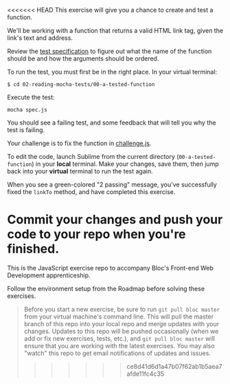 <<<<<<< HEAD
This exercise will give you a chance to create and test a function.

We'll be working with a function that returns a valid HTML link tag, given the link's text and address.

Review the [test specification](https://github.com/Bloc/frontend-javascript-exercises/blob/master/02-reading-mocha-tests/00-a-tested-function/spec.js) to figure out what the name of the function should be and how the arguments should be ordered.

To run the test, you must first be in the right place. In your virtual terminal:

```bash(Vagrant)
$ cd 02-reading-mocha-tests/00-a-tested-function
```

Execute the test:

```bash(Vagrant)
mocha spec.js
```

You should see a failing test, and some feedback that will tell you why the test is failing.

Your challenge is to fix the function in [challenge.js](https://github.com/Bloc/frontend-javascript-exercises/blob/master/02-reading-mocha-tests/00-a-tested-function/challenge.js).

To edit the code, launch Sublime from the current directory (`00-a-tested-function`) in your **local** terminal. Make your changes, save them, then jump back into your **virtual** terminal to run the test again.

When you see a green-colored "2 passing" message, you've successfully fixed the `linkTo` method, and have completed this exercise.

Commit your changes and push your code to your repo when you're finished.
=======
This is the JavaScript exercise repo to accompany Bloc's Front-end Web Development apprenticeship.

Follow the environment setup from the Roadmap before solving these exercises.

> Before you start a new exercise, be sure to run `git pull bloc master` from your virtual machine's command line. This will pull the master branch of this repo into your local repo and merge updates with your changes. Updates to this repo will be pushed occasionally (when we add or fix new exercises, tests, etc.), and `git pull bloc master` will ensure that you are working with the latest exercises. You may also "watch" this repo to get email notifications of updates and issues.
>>>>>>> ce8d41d6d1a47b07f62ab1b5aea7afde11fc4c35
